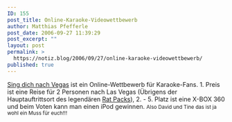 ```yaml
---
ID: 155
post_title: Online-Karaoke-Videowettbewerb
author: Matthias Pfefferle
post_date: 2006-09-27 11:39:29
post_excerpt: ""
layout: post
permalink: >
  https://notiz.blog/2006/09/27/online-karaoke-videowettbewerb/
published: true
---
```

<a href="http://www.sing-dich-nach-vegas.de/">Sing dich nach Vegas</a> ist ein Online-Wettbewerb für Karaoke-Fans. 1. Preis ist eine Reise für 2 Personen nach Las Vegas (Übrigens der Hauptauftrittsort des legendären <a href="http://de.wikipedia.org/wiki/Rat_Pack">Rat Packs</a>), 2. - 5. Platz ist eine X-BOX 360 und beim Voten kann man einen iPod gewinnen.
<small>Also David und Tine das ist ja wohl ein Muss für euch!!!</small>